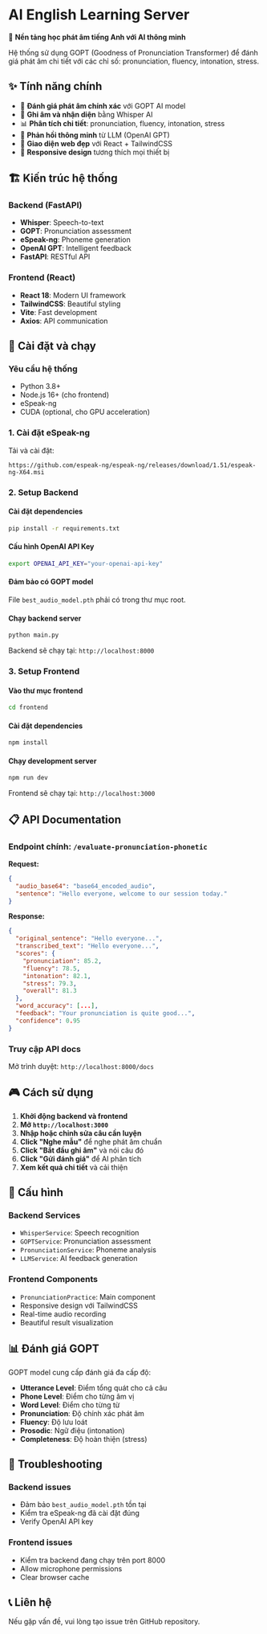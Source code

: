 # AI English Learning Server

🚀 **Nền tảng học phát âm tiếng Anh với AI thông minh**

Hệ thống sử dụng GOPT (Goodness of Pronunciation Transformer) để đánh giá phát âm chi tiết với các chỉ số: pronunciation, fluency, intonation, stress.

## ✨ Tính năng chính

- 🎯 **Đánh giá phát âm chính xác** với GOPT AI model
- 🎤 **Ghi âm và nhận diện** bằng Whisper AI
- 📊 **Phân tích chi tiết**: pronunciation, fluency, intonation, stress
- 🤖 **Phản hồi thông minh** từ LLM (OpenAI GPT)
- 🎨 **Giao diện web đẹp** với React + TailwindCSS
- 📱 **Responsive design** tương thích mọi thiết bị

## 🏗️ Kiến trúc hệ thống

### Backend (FastAPI)
- **Whisper**: Speech-to-text
- **GOPT**: Pronunciation assessment  
- **eSpeak-ng**: Phoneme generation
- **OpenAI GPT**: Intelligent feedback
- **FastAPI**: RESTful API

### Frontend (React)
- **React 18**: Modern UI framework
- **TailwindCSS**: Beautiful styling
- **Vite**: Fast development
- **Axios**: API communication

## 🚀 Cài đặt và chạy

### Yêu cầu hệ thống
- Python 3.8+
- Node.js 16+ (cho frontend)
- eSpeak-ng
- CUDA (optional, cho GPU acceleration)

### 1. Cài đặt eSpeak-ng
Tải và cài đặt:
```
https://github.com/espeak-ng/espeak-ng/releases/download/1.51/espeak-ng-X64.msi
```

### 2. Setup Backend

#### Cài đặt dependencies
```bash
pip install -r requirements.txt
```

#### Cấu hình OpenAI API Key
```bash
export OPENAI_API_KEY="your-openai-api-key"
```

#### Đảm bảo có GOPT model
File `best_audio_model.pth` phải có trong thư mục root.

#### Chạy backend server
```bash
python main.py
```
Backend sẽ chạy tại: `http://localhost:8000`

### 3. Setup Frontend

#### Vào thư mục frontend
```bash
cd frontend
```

#### Cài đặt dependencies
```bash
npm install
```

#### Chạy development server
```bash
npm run dev
```
Frontend sẽ chạy tại: `http://localhost:3000`

## 📋 API Documentation

### Endpoint chính: `/evaluate-pronunciation-phonetic`

**Request:**
```json
{
  "audio_base64": "base64_encoded_audio",
  "sentence": "Hello everyone, welcome to our session today."
}
```

**Response:**
```json
{
  "original_sentence": "Hello everyone...",
  "transcribed_text": "Hello everyone...",
  "scores": {
    "pronunciation": 85.2,
    "fluency": 78.5,
    "intonation": 82.1,
    "stress": 79.3,
    "overall": 81.3
  },
  "word_accuracy": [...],
  "feedback": "Your pronunciation is quite good...",
  "confidence": 0.95
}
```

### Truy cập API docs
Mở trình duyệt: `http://localhost:8000/docs`

## 🎮 Cách sử dụng

1. **Khởi động backend và frontend**
2. **Mở `http://localhost:3000`**
3. **Nhập hoặc chỉnh sửa câu cần luyện**
4. **Click "Nghe mẫu"** để nghe phát âm chuẩn
5. **Click "Bắt đầu ghi âm"** và nói câu đó
6. **Click "Gửi đánh giá"** để AI phân tích
7. **Xem kết quả chi tiết** và cải thiện

## 🔧 Cấu hình

### Backend Services
- `WhisperService`: Speech recognition
- `GOPTService`: Pronunciation assessment
- `PronunciationService`: Phoneme analysis  
- `LLMService`: AI feedback generation

### Frontend Components
- `PronunciationPractice`: Main component
- Responsive design với TailwindCSS
- Real-time audio recording
- Beautiful result visualization

## 📊 Đánh giá GOPT

GOPT model cung cấp đánh giá đa cấp độ:

- **Utterance Level**: Điểm tổng quát cho cả câu
- **Phone Level**: Điểm cho từng âm vị
- **Word Level**: Điểm cho từng từ
- **Pronunciation**: Độ chính xác phát âm
- **Fluency**: Độ lưu loát
- **Prosodic**: Ngữ điệu (intonation)
- **Completeness**: Độ hoàn thiện (stress)

## 🚨 Troubleshooting

### Backend issues
- Đảm bảo `best_audio_model.pth` tồn tại
- Kiểm tra eSpeak-ng đã cài đặt đúng
- Verify OpenAI API key

### Frontend issues  
- Kiểm tra backend đang chạy trên port 8000
- Allow microphone permissions
- Clear browser cache

## 📞 Liên hệ

Nếu gặp vấn đề, vui lòng tạo issue trên GitHub repository.